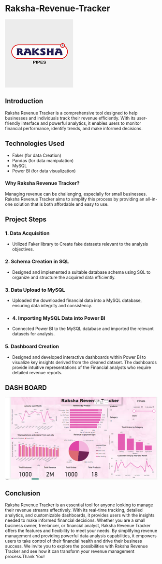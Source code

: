 # Raksha-Revenue-Tracker 
![Raksha Revenue Tracker](https://github.com/Sibasankar2382/Raksha-Revenue-Tracker/blob/main/Raksha_image.png)


## Introduction

Raksha Revenue Tracker is a comprehensive tool designed to help businesses and individuals track their revenue efficiently. With its user-friendly interface and powerful analytics, it enables users to monitor financial performance, identify trends, and make informed decisions.
## Technologies Used
* Faker (for data Creation)
* Pandas (for data manipulation)
* MySQL
* Power BI (for data visualization)

### Why Raksha Revenue Tracker?
Managing revenue can be challenging, especially for small businesses. Raksha Revenue Tracker aims to simplify this process by providing an all-in-one solution that is both affordable and easy to use.
## Project Steps

### 1. Data Acquisition

- Utilized Faker library to Create fake datasets relevant to the analysis objectives.

### 2. Schema Creation in SQL

- Designed and implemented a suitable database schema using SQL to organize and structure the acquired data efficiently.

### 3. Data Upload to MySQL

- Uploaded the downloaded financial data into a MySQL database, ensuring data integrity and consistency.
- ### 4. Importing MySQL Data into Power BI

- Connected Power BI to the MySQL database and imported the relevant datasets for analysis.
### 5. Dashboard Creation

- Designed and developed interactive dashboards within Power BI to visualize key insights derived from the cleaned dataset. The dashboards provide intuitive representations of the Financial analysts who require detailed revenue reports.
## DASH BOARD
![Raksha Revenue Tracker](https://github.com/Sibasankar2382/Raksha-Revenue-Tracker/blob/main/Raksha%20Revenue%20BI.PNG)


## Conclusion
Raksha Revenue Tracker is an essential tool for anyone looking to manage their revenue streams effectively. With its real-time tracking, detailed analytics, and customizable dashboards, it provides users with the insights needed to make informed financial decisions. Whether you are a small business owner, freelancer, or financial analyst, Raksha Revenue Tracker offers the features and flexibility to meet your needs. By simplifying revenue management and providing powerful data analysis capabilities, it empowers users to take control of their financial health and drive their business success. We invite you to explore the possibilities with Raksha Revenue Tracker and see how it can transform your revenue management process.Thank You!



